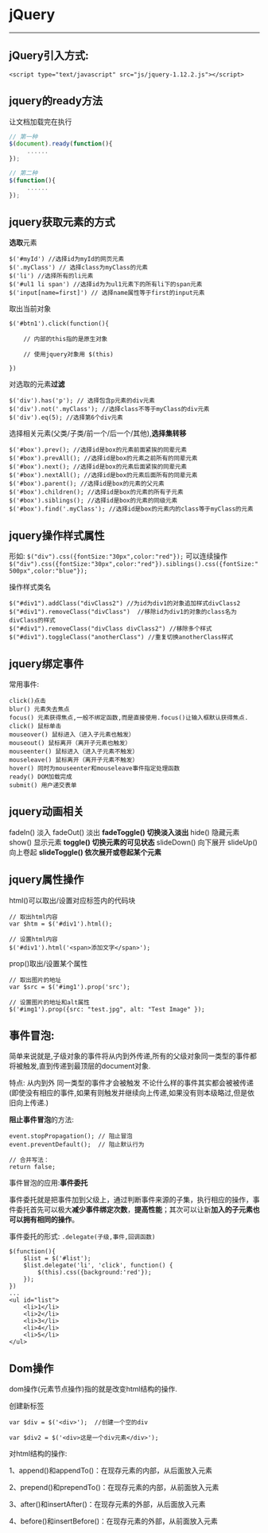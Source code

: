 # jQuery #

----------

## jQuery引入方式: ##

`<script type="text/javascript" src="js/jquery-1.12.2.js"></script>`

## jquery的ready方法 ##
让文档加载完在执行
```JavaScript
// 第一种
$(document).ready(function(){
     ......
});

// 第二种
$(function(){
     ......
});

```

## jquery获取元素的方式 ##

**选取**元素

```
$('#myId') //选择id为myId的网页元素
$('.myClass') // 选择class为myClass的元素
$('li') //选择所有的li元素
$('#ul1 li span') //选择id为为ul1元素下的所有li下的span元素
$('input[name=first]') // 选择name属性等于first的input元素
```
取出当前对象
```
$('#btn1').click(function(){

    // 内部的this指的是原生对象

    // 使用jquery对象用 $(this)

})
```


对选取的元素**过滤**
```
$('div').has('p'); // 选择包含p元素的div元素
$('div').not('.myClass'); //选择class不等于myClass的div元素
$('div').eq(5); //选择第6个div元素
```

选择相关元素(父类/子类/前一个/后一个/其他),**选择集转移**
```
$('#box').prev(); //选择id是box的元素前面紧挨的同辈元素
$('#box').prevAll(); //选择id是box的元素之前所有的同辈元素
$('#box').next(); //选择id是box的元素后面紧挨的同辈元素
$('#box').nextAll(); //选择id是box的元素后面所有的同辈元素
$('#box').parent(); //选择id是box的元素的父元素
$('#box').children(); //选择id是box的元素的所有子元素
$('#box').siblings(); //选择id是box的元素的同级元素
$('#box').find('.myClass'); //选择id是box的元素内的class等于myClass的元素
```

## jquery操作样式属性 ##

形如:
`$("div").css({fontSize:"30px",color:"red"});`
可以连续操作
`$("div").css({fontSize:"30px",color:"red"}).siblings().css({fontSize:"500px",color:"blue"});`

操作样式类名
```
$("#div1").addClass("divClass2") //为id为div1的对象追加样式divClass2
$("#div1").removeClass("divClass")  //移除id为div1的对象的class名为divClass的样式
$("#div1").removeClass("divClass divClass2") //移除多个样式
$("#div1").toggleClass("anotherClass") //重复切换anotherClass样式
```

## jquery绑定事件 ##
常用事件:
```
click()点击
blur() 元素失去焦点
focus() 元素获得焦点,一般不绑定函数,而是直接使用.focus()让输入框默认获得焦点.
click() 鼠标单击
mouseover() 鼠标进入（进入子元素也触发）
mouseout() 鼠标离开（离开子元素也触发）
mouseenter() 鼠标进入（进入子元素不触发）
mouseleave() 鼠标离开（离开子元素不触发）
hover() 同时为mouseenter和mouseleave事件指定处理函数
ready() DOM加载完成
submit() 用户递交表单
```


## jquery动画相关 ##

fadeIn() 淡入
fadeOut() 淡出
**fadeToggle() 切换淡入淡出**
hide() 隐藏元素
show() 显示元素
**toggle() 切换元素的可见状态**
slideDown() 向下展开
slideUp() 向上卷起
**slideToggle() 依次展开或卷起某个元素**

## jquery属性操作 ##

html()可以取出/设置对应标签内的代码块
```
// 取出html内容
var $htm = $('#div1').html();

// 设置html内容
$('#div1').html('<span>添加文字</span>');
```

prop()取出/设置某个属性
```
// 取出图片的地址
var $src = $('#img1').prop('src');

// 设置图片的地址和alt属性
$('#img1').prop({src: "test.jpg", alt: "Test Image" });
```

## 事件冒泡: ##

简单来说就是,子级对象的事件将从内到外传递,所有的父级对象同一类型的事件都将被触发,直到传递到最顶层的document对象.

特点:
从内到外
同一类型的事件才会被触发
不论什么样的事件其实都会被被传递(即使没有相应的事件,如果有则触发并继续向上传递,如果没有则本级略过,但是依旧向上传递.)

**阻止事件冒泡**的方法:
```
event.stopPropagation(); // 阻止冒泡
event.preventDefault();  // 阻止默认行为 

// 合并写法：
return false;

```

事件冒泡的应用:**事件委托**

事件委托就是把事件加到父级上，通过判断事件来源的子集，执行相应的操作，事件委托首先可以极大**减少事件绑定次数**，**提高性能**；其次可以让新**加入的子元素也可以拥有相同的操作**。

事件委托的形式:
`.delegate(子级,事件,回调函数)`

```
$(function(){
    $list = $('#list');
    $list.delegate('li', 'click', function() {
        $(this).css({background:'red'});
    });
})
...
<ul id="list">
    <li>1</li>
    <li>2</li>
    <li>3</li>
    <li>4</li>
    <li>5</li>
</ul>
```

## Dom操作 ##
dom操作(元素节点操作)指的就是改变html结构的操作.

创建新标签
```
var $div = $('<div>');  //创建一个空的div

var $div2 = $('<div>这是一个div元素</div>');
```

对html结构的操作:

1、append()和appendTo()：在现存元素的内部，从后面放入元素

2、prepend()和prependTo()：在现存元素的内部，从前面放入元素

3、after()和insertAfter()：在现存元素的外部，从后面放入元素

4、before()和insertBefore()：在现存元素的外部，从前面放入元素




